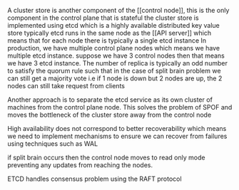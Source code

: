 A cluster store is another component of the [[control node]], this is the only component in the control plane that is stateful
the cluster store is implemented using etcd which is a highly available distributed key value store 
typically etcd runs in the same node as the [[API server]] which means that for each node there is typically a single etcd instance
In production, we have multiple control plane nodes which means we have multiple etcd instance. suppose we have 3 control nodes then that means we have 3 etcd instance. The number of replica is typically an odd number to satisfy the quorum rule such that in the case of split brain problem we can still get a majority vote i.e if 1 node is down but 2 nodes are up, the 2 nodes can still take request from clients 

Another approach is to separate the etcd service as its own cluster of machines from the control plane node. This solves the problem of SPOF and moves the bottleneck of the cluster store away from the control node 

High availability does not correspond to better recoverability which means we need to implement mechanisms to ensure we can recover from failures using techniques such as WAL 

if split brain occurs then the control node moves to read only mode preventing any updates from reaching the nodes. 

ETCD handles consensus problem using the RAFT protocol